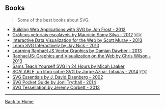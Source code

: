 ## Books
> Some of the best books about SVG.

* [Building Web Applications with SVG by Jon Frost - 2012](https://www.amazon.com/Building-Web-Applications-Developer-Reference/dp/0735660123)
* [Gráficos vetoriais escaláveis by Mauricio Samy Silva - 2012](http://www.livrosvg.com.br/) 🇧🇷 
* [Interactive Data Visualization for the Web by Scott Muray - 2013](http://shop.oreilly.com/product/0636920026938.do)
* [Learn SVG Interactively by Jay Nick - 2010](https://itunes.apple.com/us/book/learn-svg-interactively/id384843340?mt=11)
* [Learning Raphaël JS Vector Graphics by Damian Dawber - 2013](https://www.amazon.com/Learning-Rapha%C3%ABl-JS-Vector-Graphics/dp/1782169164)
* [RaphaelJS: Graphics and Visualization on the Web by Chris Wilson - 2013](https://www.amazon.com/RaphaelJS-Graphics-Visualization-Chris-Wilson/dp/1449365361)
* [Sams Teach Yourself SVG in 24 Hours by Micah Laaker](https://www.amazon.com/Sams-Teach-Yourself-SVG-Hours/dp/0672322900)
* [SCALABLE, un libro sobre SVG by Jorge Aznar Tobajas - 2014](http://www.leanpub.com/scalable/) 🇪🇸 
* [SVG Essentials by J. David Eisenberg - 2002](http://shop.oreilly.com/product/9780596002237.do)
* [SVG Pocket Guide by Joni Trythall - 2014](http://svgpocketguide.com/ )
* [SVG Tessellation by Jeremy Corbett - 2013](https://www.amazon.com/SVG-Tessellation-ebook/dp/B00DAKS1U8/)

---
[Back to Home](../awesome-svg)
